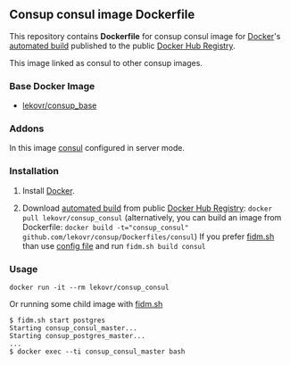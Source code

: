 ## Consup consul image Dockerfile

This repository contains **Dockerfile** for consup consul image
for [Docker](https://www.docker.com/)'s [automated build](https://registry.hub.docker.com/u/lekovr/consup_consul/)
published to the public [Docker Hub Registry](https://registry.hub.docker.com/).

This image linked as consul to other consup images.

### Base Docker Image

* [lekovr/consup_base](https://registry.hub.docker.com/u/lekovr/consup_base/)

### Addons

In this image  [consul](https://www.consul.io/) configured in server mode.

### Installation

1. Install [Docker](https://www.docker.com/).

2. Download [automated build](https://registry.hub.docker.com/u/lekovr/consup_consul/) from public
 [Docker Hub Registry](https://registry.hub.docker.com/): `docker pull lekovr/consup_consul`
   (alternatively, you can build an image from Dockerfile: `docker build -t="consup_consul" github.com/lekovr/consup/Dockerfiles/consul`)
   If you prefer [fidm.sh](https://github.com/LeKovr/fidm) than use [config file](https://github.com/LeKovr/consup/blob/master/consul.yml) and run `fidm.sh build consul`

### Usage

    docker run -it --rm lekovr/consup_consul


Or running some child image with [fidm.sh](https://github.com/LeKovr/fidm)

    $ fidm.sh start postgres
    Starting consup_consul_master...
    Starting consup_postgres_master...
    ...
    $ docker exec --ti consup_consul_master bash

